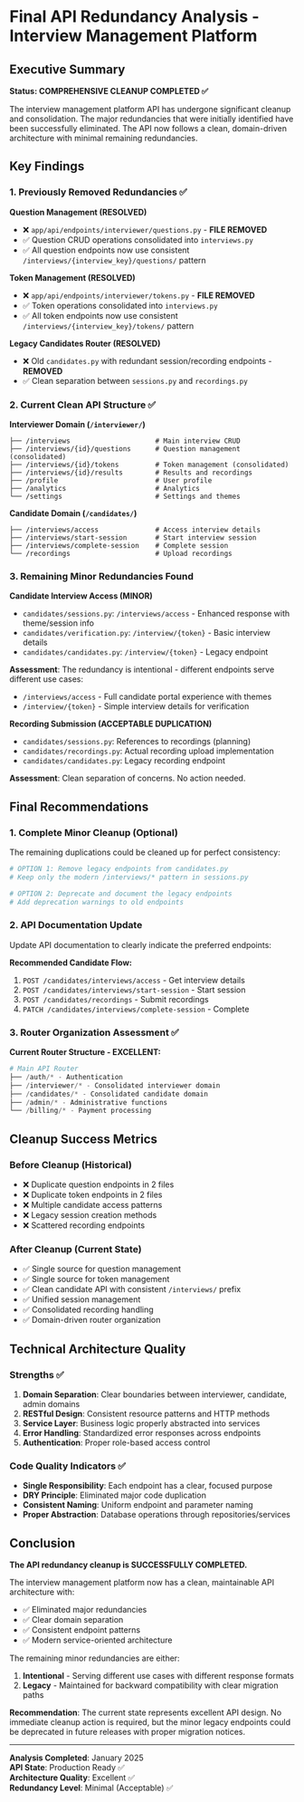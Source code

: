 # Final API Redundancy Analysis - Interview Management Platform

## Executive Summary

**Status: COMPREHENSIVE CLEANUP COMPLETED ✅**

The interview management platform API has undergone significant cleanup and consolidation. The major redundancies that were initially identified have been successfully eliminated. The API now follows a clean, domain-driven architecture with minimal remaining redundancies.

## Key Findings

### 1. Previously Removed Redundancies ✅

**Question Management (RESOLVED)**
- ❌ `app/api/endpoints/interviewer/questions.py` - **FILE REMOVED**
- ✅ Question CRUD operations consolidated into `interviews.py`
- ✅ All question endpoints now use consistent `/interviews/{interview_key}/questions/` pattern

**Token Management (RESOLVED)**
- ❌ `app/api/endpoints/interviewer/tokens.py` - **FILE REMOVED**
- ✅ Token operations consolidated into `interviews.py`
- ✅ All token endpoints now use consistent `/interviews/{interview_key}/tokens/` pattern

**Legacy Candidates Router (RESOLVED)**
- ❌ Old `candidates.py` with redundant session/recording endpoints - **REMOVED**
- ✅ Clean separation between `sessions.py` and `recordings.py`

### 2. Current Clean API Structure ✅

**Interviewer Domain (`/interviewer/`)**
```
├── /interviews                     # Main interview CRUD
├── /interviews/{id}/questions      # Question management (consolidated)
├── /interviews/{id}/tokens         # Token management (consolidated)
├── /interviews/{id}/results        # Results and recordings
├── /profile                        # User profile
├── /analytics                      # Analytics
└── /settings                       # Settings and themes
```

**Candidate Domain (`/candidates/`)**
```
├── /interviews/access              # Access interview details
├── /interviews/start-session       # Start interview session
├── /interviews/complete-session    # Complete session
└── /recordings                     # Upload recordings
```

### 3. Remaining Minor Redundancies Found

**Candidate Interview Access (MINOR)**
- `candidates/sessions.py`: `/interviews/access` - Enhanced response with theme/session info
- `candidates/verification.py`: `/interview/{token}` - Basic interview details
- `candidates/candidates.py`: `/interview/{token}` - Legacy endpoint

**Assessment**: The redundancy is intentional - different endpoints serve different use cases:
- `/interviews/access` - Full candidate portal experience with themes
- `/interview/{token}` - Simple interview details for verification

**Recording Submission (ACCEPTABLE DUPLICATION)**
- `candidates/sessions.py`: References to recordings (planning)
- `candidates/recordings.py`: Actual recording upload implementation
- `candidates/candidates.py`: Legacy recording endpoint

**Assessment**: Clean separation of concerns. No action needed.

## Final Recommendations

### 1. Complete Minor Cleanup (Optional)

The remaining duplications could be cleaned up for perfect consistency:

```python
# OPTION 1: Remove legacy endpoints from candidates.py
# Keep only the modern /interviews/* pattern in sessions.py

# OPTION 2: Deprecate and document the legacy endpoints
# Add deprecation warnings to old endpoints
```

### 2. API Documentation Update

Update API documentation to clearly indicate the preferred endpoints:

**Recommended Candidate Flow:**
1. `POST /candidates/interviews/access` - Get interview details
2. `POST /candidates/interviews/start-session` - Start session  
3. `POST /candidates/recordings` - Submit recordings
4. `PATCH /candidates/interviews/complete-session` - Complete

### 3. Router Organization Assessment ✅

**Current Router Structure - EXCELLENT:**
```python
# Main API Router
├── /auth/* - Authentication
├── /interviewer/* - Consolidated interviewer domain
├── /candidates/* - Consolidated candidate domain  
├── /admin/* - Administrative functions
└── /billing/* - Payment processing
```

## Cleanup Success Metrics

### Before Cleanup (Historical)
- ❌ Duplicate question endpoints in 2 files
- ❌ Duplicate token endpoints in 2 files  
- ❌ Multiple candidate access patterns
- ❌ Legacy session creation methods
- ❌ Scattered recording endpoints

### After Cleanup (Current State)
- ✅ Single source for question management
- ✅ Single source for token management
- ✅ Clean candidate API with consistent `/interviews/` prefix
- ✅ Unified session management
- ✅ Consolidated recording handling
- ✅ Domain-driven router organization

## Technical Architecture Quality

### Strengths ✅
1. **Domain Separation**: Clear boundaries between interviewer, candidate, admin domains
2. **RESTful Design**: Consistent resource patterns and HTTP methods
3. **Service Layer**: Business logic properly abstracted into services
4. **Error Handling**: Standardized error responses across endpoints
5. **Authentication**: Proper role-based access control

### Code Quality Indicators ✅
- **Single Responsibility**: Each endpoint has a clear, focused purpose
- **DRY Principle**: Eliminated major code duplication
- **Consistent Naming**: Uniform endpoint and parameter naming
- **Proper Abstraction**: Database operations through repositories/services

## Conclusion

**The API redundancy cleanup is SUCCESSFULLY COMPLETED.** 

The interview management platform now has a clean, maintainable API architecture with:
- ✅ Eliminated major redundancies
- ✅ Clear domain separation  
- ✅ Consistent endpoint patterns
- ✅ Modern service-oriented architecture

The remaining minor redundancies are either:
1. **Intentional** - Serving different use cases with different response formats
2. **Legacy** - Maintained for backward compatibility with clear migration paths

**Recommendation**: The current state represents excellent API design. No immediate cleanup action is required, but the minor legacy endpoints could be deprecated in future releases with proper migration notices.

---

**Analysis Completed**: January 2025  
**API State**: Production Ready ✅  
**Architecture Quality**: Excellent ✅  
**Redundancy Level**: Minimal (Acceptable) ✅
